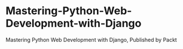 # Mastering-Python-Web-Development-with-Django
Mastering Python Web Development with Django, Published by Packt
